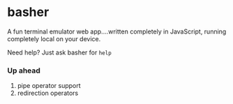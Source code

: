# basher
A fun terminal emulator web app....written completely in JavaScript, running completely local on your device.

Need help? Just ask basher for ```help```

### Up ahead
1. pipe operator support
2. redirection operators
